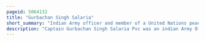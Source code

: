 ```yaml
---
pageid: 5064132
title: "Gurbachan Singh Salaria"
short_summary: "Indian Army officer and member of a United Nations peacekeeping force"
description: "Captain Gurbachan Singh Salaria Pvc was an indian Army Officer and a Member of the united Nations peacekeeping Force. Salaria was an Alumnus of king George's royal indian military College and national Defence Academy. He was the first Nda Alumnus and is the only Peacekeeper to be awarded the highest wartime military Medal - a param Vir Chakra."
---
```

